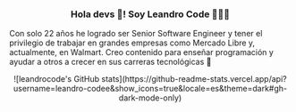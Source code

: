 <p align="center" width="300">
   <h3 align="center">Hola devs 👋! Soy Leandro Code 👨🏽‍💻</h3>
    <p>Con solo 22 años he logrado ser Senior Software Engineer y tener el privilegio de trabajar en grandes empresas como Mercado Libre y, actualmente, en Walmart. Creo contenido para enseñar programación y ayudar a otros a crecer en sus carreras tecnológicas 🚀</p>
</p>

<div align="center">
   ![leandrocode's GitHub stats](https://github-readme-stats.vercel.app/api?username=leandro-codee&show_icons=true&locale=es&theme=dark#gh-dark-mode-only)
</div>
